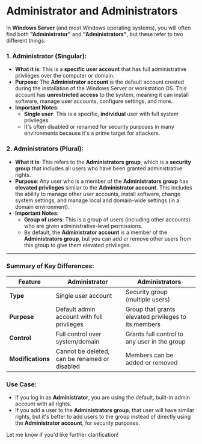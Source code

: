 # Administrator and Administrators

In **Windows Server** (and most Windows operating systems), you will often find both **"Administrator"** and **"Administrators"**, but these refer to two different things:

### 1. **Administrator** (Singular):
   - **What it is**: This is a **specific user account** that has full administrative privileges over the computer or domain.
   - **Purpose**: The **Administrator account** is the default account created during the installation of the Windows Server or workstation OS. This account has **unrestricted access** to the system, meaning it can install software, manage user accounts, configure settings, and more.
   - **Important Notes**:
     - **Single user**: This is a specific, **individual** user with full system privileges.
     - It's often disabled or renamed for security purposes in many environments because it's a prime target for attackers.

### 2. **Administrators** (Plural):
   - **What it is**: This refers to the **Administrators group**, which is a **security group** that includes all users who have been granted administrative rights.
   - **Purpose**: Any user who is a member of the **Administrators group** has **elevated privileges** similar to the **Administrator account**. This includes the ability to manage other user accounts, install software, change system settings, and manage local and domain-wide settings (in a domain environment).
   - **Important Notes**:
     - **Group of users**: This is a group of users (including other accounts) who are given administrative-level permissions.
     - By default, the **Administrator account** is a member of the **Administrators group**, but you can add or remove other users from this group to give them elevated privileges.

---

### Summary of Key Differences:

| Feature               | **Administrator** | **Administrators** |
|-----------------------|-------------------|--------------------|
| **Type**              | Single user account | Security group (multiple users) |
| **Purpose**           | Default admin account with full privileges | Group that grants elevated privileges to its members |
| **Control**           | Full control over system/domain | Grants full control to any user in the group |
| **Modifications**     | Cannot be deleted, can be renamed or disabled | Members can be added or removed |

### Use Case:
- If you log in as **Administrator**, you are using the default, built-in admin account with all rights.
- If you add a user to the **Administrators group**, that user will have similar rights, but it's better to add users to the group instead of directly using the **Administrator account**, for security purposes.

Let me know if you'd like further clarification! 